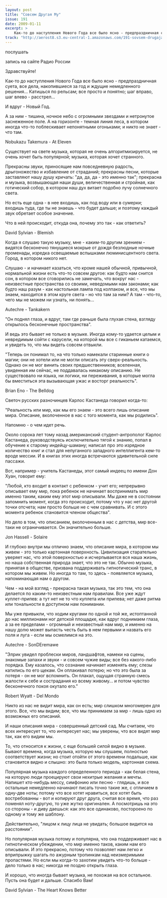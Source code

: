 ```yaml
---
layout: post
title: "Совсем Другая Му"
issue: 191
date: 2009-01-11
excerpt: >
    Как-то до наступления Нового Года все было ясно - предпраздничная суета, все дела, накопившиеся за год и ждущие немедленного решения... Катишься по рельсам; все просто и понятно; шаг вправо, шаг влево - расстрел...
track: "http://aerost8.s3.eu-central-1.amazonaws.com/191-sovsem-drugaja-mu.mp3"
---
```


послушать

запись на сайте Радио России

Здравствуйте!

Как-то до наступления Нового Года все было ясно - предпраздничная суета, все дела, накопившиеся за год и ждущие немедленного решения... Катишься по рельсам; все просто и понятно; шаг вправо, шаг влево - расстрел...

И вдруг - Новый Год.

А за ним - тишина, ночное небо с огромными звездами и нетронутое заснеженное поле. А на горизонте - темная линия леса, в котором иногда что-то поблескивает непонятными огоньками; и никто не знает - что там.

Nobukazu Takemura - At Eleven

Существует на свете музыка, которая не очень алгоритмизируется, не очень хочет быть популярной; музыка, которая хочет странного.

Прекрасны звуки, приносящие нам повседневную радость, дрыгоножество и избавление от страданий; прекрасны песни, которые заставляют нашу душу кричать: "да, да, да - это именно так"; прекрасна и музыка, возвышающая наши души, величественная и стройная, как готический собор, в котором наш дух витает подобно лучу солнечного света.

Но есть еще одна - в нее входишь, как под воду или в сумерки; входишь туда, где ты не знаешь - что будет дальше; и поэтому каждый звук обретает особое значение.

Что в ней происходит, откуда она, почему это так - как ответить?

David Sylvian - Blemish

Когда я слушаю такую музыку, мне - каким-то другим зрением - видятся бесконечно тянущиеся мокрые от дождя безлюдные ночные променады, изредка освещаемые вспышками люминисцентного света. Город, в котором никого нет.

Слушаю - и начинает казаться, что кроме нашей обычной, привычной, нормальной жизни есть что-то совсем другое: как будто нам снится сон, в котором все сговорились не замечать, что вокруг нас - неизвестные пространства со своими, неведомыми нам законами; как будто наш разум - как настольная лампа под колпаком, и все, что мы знаем, находится в этом круге света - но что там за ним? А там - что-то, чего мы не можем ни узнать, ни понять...

Autechre - Tankakern

"Он поднял глаза, и вдруг, там где раньше была глухая стена, взгляду открылось бесконечные пространства".

И ведь это бывает не только в музыке. Иногда кому-то удается целым и невредимым сойти с карусели, на которой мы все с гиканьем катаемся, и увидеть то, что мы видеть совсем отвыкли.

"Теперь он понимал то, на что только намекали старинные книги о магии; они не хотели или не могли описать эту сверх-реальность. Однако он не мог винить своих предшественников; вселенная, увиденная им сейчас, не поддавалась никакому описанию. Не существовало ни языка, ни логики, ни переживания, в которые могла бы вместиться эта вызывающая ужас и восторг реальность".

Brian Eno - The Belldog

Светоч русских разночинцев Карлос Кастанеда говорил когда-то:

"Реальность или мир, как мы его знаем - это всего лишь описание мира. Описание, вколоченное в нас с того момента, как мы родились".

Напомню - о чем идет речь.

Около сорока лет тому назад американский студент-антрополог Карлос Кастанеда, руководствуясь исключительно тягой к знанию, попал в обучение к старому индейцу-шаману; написал про это изрядное количество книг и стал для непуганного западного интеллигента кем-то вроде мессии. И в книгах этих иногда встречаются удивительной силе пассажи.

Вот, например - учитель Кастанеды, этот самый индеец по имени Дон Хуан, говорит ему:

"Любой, кто входит в контакт с ребенком - учит его; непрерывно описывает ему мир, пока ребенок не начинает воспринимать мир именно таким, каким ему этот мир описывали. Мы даже не в состоянии запомнить момент, когда это происходит, потому что у нас нет другой точки отсчета; нам просто больше не с чем сравнивать. И с этого момента ребенок становится членом общества".

Но дело в том, что описанием, вколоченным в нас с детства, мир все-таки не ограничивается. Он значительно больше.

Jon Hassell - Solaire

И глубоко внутри мы отлично знаем, что описание мира, в котором мы живем - это только картонная поверхность. Цивилизация старательно уверяет нас, что этой поверхностью и исчерпывается вся наша жизнь, но наша собственная природа знает, что это не так. Обычно музыка, принятая в обществе, призвана поддерживать гипнотический транс, в котором мы живем. Но иногда то там, то здесь - появляется музыка, напоминающая нам о другом.

Чем - на мой взгляд - прекрасна такая музыка, так это тем, что она делается по каким-то неизвестным нам правилам. Все уже ждут куплет-припев: а тут нет не то что куплета или припева; нет даже ритма или тональности в доступном нам понимании.

Мы уже привыкли, что ходим кругами по одной и той же, истоптанной до нас миллионами ног детской площадке, как вдруг поднимаем глаза, а за ее пределами - огромный и неизвестный нам мир, и именно на нашу долю может выпасть честь быть в нем первыми и назвать его поля и луга - если мы осмелимся на это.

Autechre - SonDEremawe

"Элрик увидел проблески миров, ландшафтов, намеки на сцены, знакомые запахи и звуки - и совсем чужие виды; все без какого-либо порядка. Ему казалось, что сознание начинает изменять ему; слезы катились по его щекам. Он оплакивал потерю; но что это была за потеря - он не мог вспомнить. Он плакал, ощущая странную смесь жалости к себе и сострадания ко всему живому... и потом чувство бесконечного покоя окутало его."

Robert Wyatt - Del Mondo

Никто из нас не видит мира, как он есть; мир слишком многомерен для этого. Все, что мы видим; все, что мы принимаем за мир - лишь одно из возможных его описаний.

И наши описания мира - совершенный детский сад. Мы считаем, что всех интересует то, что интересует нас; мы уверены, что все видят мир так, как его видим мы.

То, что относится к жизни, с еще большей силой видно в музыке. Бывают времена, когда музыка, которую мы слушаем, полностью соответствует жизни; но стоит отойти от этого времени подальше, как становится видно и слышно: это была только модель, картонная схема.

Популярная музыка каждого определенного периода - как белая стена, на которую люди проецируют свои нехитрые желания и мечты. Напишет кто-нибудь мессу, симфонию или песню - глядишь, и все остальные немедленно начинают писать точно такие же, с отличием в одну-две ноты; потому что все хотят нравиться, все хотят быть востребованны - вот и копируют друг друга, считая все время, что раз поменял ноту-другую, то уже жутко оригинален. А посмотришь на это со стороны - и диву даешься: как это все одинаково, постороено по одному и тому же шаблону.

Действительно, "лицом к лицу лица не увидать; большое видится на расстоянии".

Но популярная музыка потому и популярна, что она поддерживает нас в гипнотическом убеждении, что мир именно таков, каким нам его описывали. И это прекрасно, потому что позволяет нам легко и вприпрыжку шагать по ажурным тропинкам над неизмеримыми пропастями. Но если мы когда-то захотим увидеть что-то больше - дело только в нас; никогда не поздно открыть глаза.

И хорошо, что иногда бывает музыка, не похожая на все остальное. Пусть она будет и дальше. Спасибо Вам!

David Sylvian - The Heart Knows Better
